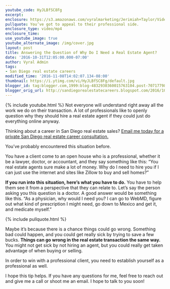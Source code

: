 ```yaml
---
youtube_code: HyJLBfSC8Fg
excerpt:
enclosure: https://s3.amazonaws.com/vyralmarketing/Jerimiah+Taylor/Videos+Oct-Nov+2016/San+Diego+Real+Estate+Career-+Quick+Tip.mp4
pullquote: You’ve got to appeal to their professional side.
enclosure_type: video/mp4
enclosure_time:
use_youtube_image: true
youtube_alternate_image: /img/cover.jpg
layout: post
title: Answering the Question of Why Do I Need a Real Estate Agent?
date: '2016-10-31T12:05:00.000-07:00'
author: Vyral Admin
tags:
- San Diego real estate careers
modified_time: '2016-11-08T14:02:07.134-08:00'
thumbnail: https://i.ytimg.com/vi/HyJLBfSC8Fg/default.jpg
blogger_id: tag:blogger.com,1999:blog-4832930360015763104.post-7071779800067983760
blogger_orig_url: http://sandiegorealestatecareers.blogspot.com/2016/10/how-to-show-professionals-they-need.html
---
```

{% include youtube.html %}
Not everyone will understand right away all the work we do on their transaction. A lot of professionals like to openly question why they should hire a real estate agent if they could just do everything online anyway.

Thinking about a career in San Diego real estate sales?
<a href="mailto:JTaylor@kw.com">Email me today for a private San Diego real estate career consultation.</a>

You’ve probably encountered this situation before.

You have a client come to an open house who is a professional, whether it be a lawyer, doctor, or accountant, and they say something like this: “You real estate agents sure make a lot of money. Why do I need to hire you if I can just use the internet and sites like Zillow to buy and sell homes?”

**If you run into this situation, here’s what you have to do.** You have to help them see it from a perspective that they can relate to. Let’s say the person asking you this question is a doctor. A good answer would be something like this. “As a physician, why would I need you? I can go to WebMD, figure out what kind of prescription I might need, go down to Mexico and get it, and medicate myself.”

{% include pullquote.html %}

Maybe it’s because there is a chance things could go wrong. Something bad could happen, and you could get really sick by trying to save a few bucks. **Things can go wrong in the real estate transaction the same way.** You might not get sick by not hiring an agent, but you could really get taken advantage of when buying or selling.

In order to win with a professional client, you need to establish yourself as a professional as well.

I hope this tip helps. If you have any questions for me, feel free to reach out and give me a call or shoot me an email. I hope to talk to you soon!
